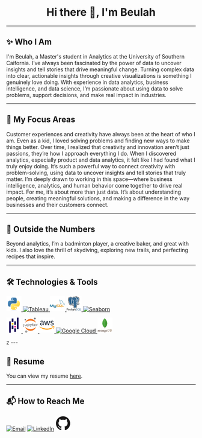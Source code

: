 <h1 align="center">Hi there 👋, I'm Beulah</h1>

---

<h2>✨ Who I Am</h2>
<p>
I'm Beulah, a Master's student in Analytics at the University of Southern Caifornia. I’ve always been fascinated by the power of data to uncover insights and tell stories that drive meaningful change. Turning complex data into clear, actionable insights through creative visualizations is something I genuinely love doing. With experience in data analytics, business intelligence, and data science, I’m passionate about using data to solve problems, support decisions, and make real impact in industries.
</p>

---

<h2>🌟 My Focus Areas</h2>
<p>
Customer experiences and creativity have always been at the heart of who I am. Even as a kid, I loved solving problems and finding new ways to make things better. Over time, I realized that creativity and innovation aren’t just passions, they’re how I approach everything I do. When I discovered analytics, especially product and data analytics, it felt like I had found what I truly enjoy doing. It’s such a powerful way to connect creativity with problem-solving, using data to uncover insights and tell stories that truly matter. I’m deeply drawn to working in this space—where business intelligence, analytics, and human behavior come together to drive real impact. For me, it’s about more than just data. It’s about understanding people, creating meaningful solutions, and making a difference in the way businesses and their customers connect.
</p>

---

<h2>🌄 Outside the Numbers </h2>
<p>
Beyond analytics, I’m a badminton player, a creative baker, and great with kids. I also love the thrill of skydiving, exploring new trails, and perfecting recipes that inspire.
</p>

---

<h2>🛠️ Technologies & Tools</h2>
<p align="left">
  <a href="https://www.python.org" target="_blank" rel="noreferrer"> 
    <img src="https://raw.githubusercontent.com/devicons/devicon/master/icons/python/python-original.svg" alt="Python" width="40" height="40"/> 
  </a> 
  <a href="https://www.tableau.com/" target="_blank" rel="noreferrer"> 
    <img src="https://upload.wikimedia.org/wikipedia/commons/4/4b/Tableau_Logo.png" alt="Tableau" width="40" height="40"/> 
  </a> 
  <a href="https://www.mysql.com/" target="_blank" rel="noreferrer"> 
    <img src="https://raw.githubusercontent.com/devicons/devicon/master/icons/mysql/mysql-original-wordmark.svg" alt="MySQL" width="40" height="40"/> 
  </a> 
  <a href="https://www.postgresql.org" target="_blank" rel="noreferrer"> 
    <img src="https://raw.githubusercontent.com/devicons/devicon/master/icons/postgresql/postgresql-original-wordmark.svg" alt="PostgreSQL" width="40" height="40"/> 
  </a> 
  <a href="https://seaborn.pydata.org/" target="_blank" rel="noreferrer"> 
    <img src="https://seaborn.pydata.org/_images/logo-mark-lightbg.svg" alt="Seaborn" width="40" height="40"/> 
  </a>
</p>
<p align="left">
  <a href="https://pandas.pydata.org/" target="_blank" rel="noreferrer"> 
    <img src="https://raw.githubusercontent.com/devicons/devicon/2ae2a900d2f041da66e950e4d48052658d850630/icons/pandas/pandas-original.svg" alt="Pandas" width="40" height="40"/> 
  </a> 
  <a href="https://jupyter.org/" target="_blank" rel="noreferrer"> 
    <img src="https://raw.githubusercontent.com/devicons/devicon/master/icons/jupyter/jupyter-original-wordmark.svg" alt="Jupyter Notebook" width="40" height="40"/> 
  </a> 
  <a href="https://aws.amazon.com" target="_blank" rel="noreferrer"> 
    <img src="https://raw.githubusercontent.com/devicons/devicon/master/icons/amazonwebservices/amazonwebservices-original-wordmark.svg" alt="AWS" width="40" height="40"/> 
  </a> 
  <a href="https://cloud.google.com" target="_blank" rel="noreferrer"> 
    <img src="https://www.vectorlogo.zone/logos/google_cloud/google_cloud-icon.svg" alt="Google Cloud" width="40" height="40"/> 
  </a> 
  <a href="https://www.mongodb.com/" target="_blank" rel="noreferrer"> 
    <img src="https://raw.githubusercontent.com/devicons/devicon/master/icons/mongodb/mongodb-original-wordmark.svg" alt="MongoDB" width="40" height="40"/> 
  </a>
</p>
z
---

<h2>📄 Resume</h2>
<p>
You can view my resume <a href="https://github.com/user-attachments/files/18761811/Beulah_resume.ANALYTICS.S.pdf" target="_blank" rel="noopener noreferrer">here</a>.
</p>



---

<h2>📬 How to Reach Me</h2>
<p>
<a href="mailto:beulahdi@usc.edu"><img src="https://upload.wikimedia.org/wikipedia/commons/4/4e/Mail_%28iOS%29.svg" alt="Email" width="40" height="40"/></a>
<a href="https://www.linkedin.com/in/beulah-kannan/" target="_blank" rel="noreferrer">
<img src="https://upload.wikimedia.org/wikipedia/commons/e/e9/Linkedin_icon.svg" alt="LinkedIn" width="40" height="40"/></a>
<a href="https://github.com/Beulah-D" target="_blank" rel="noreferrer">
<img src="https://raw.githubusercontent.com/devicons/devicon/master/icons/github/github-original.svg" alt="GitHub" width="40" height="40"/></a>
</p>

